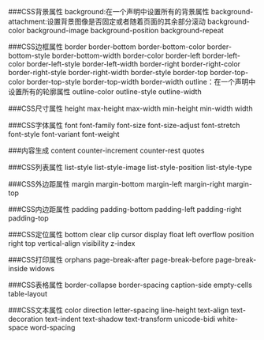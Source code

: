 ###CSS背景属性
background:在一个声明中设置所有的背景属性
background-attachment:设置背景图像是否固定或者随着页面的其余部分滚动
background-color
background-image
background-position
background-repeat

###CSS边框属性
border
border-bottom
border-bottom-color
border-bottom-style
border-bottom-width
border-color
border-left
border-left-color
border-left-style
border-left-width
border-right
border-right-color
border-right-style
border-right-width
border-style
border-top
border-top-color
border-top-style
border-top-width
border-width
outline：在一个声明中设置所有的轮廓属性
outline-color
outline-style
outline-width

###CSS尺寸属性
height
max-height
max-width
min-height
min-width
width

###CSS字体属性
font
font-family
font-size
font-size-adjust
font-stretch
font-style
font-variant
font-weight

###内容生成
content
counter-increment
counter-rest
quotes

###CSS列表属性
list-style
list-style-image
list-style-position
list-style-type

###CSS外边距属性
margin
margin-bottom
margin-left
margin-right
margin-top

###CSS内边距属性
padding
padding-bottom
padding-left
padding-right
padding-top

###CSS定位属性
bottom
clear
clip
cursor
display
float
left
overflow
position
right
top
vertical-align
visibility
z-index

###CSS打印属性
orphans
page-break-after
page-break-before
page-break-inside
widows

###CSS表格属性
border-collapse
border-spacing
caption-side
empty-cells
table-layout

###CSS文本属性
color
direction
letter-spacing
line-height
text-align
text-decoration
text-indent
text-shadow
text-transform
unicode-bidi
white-space
word-spacing
